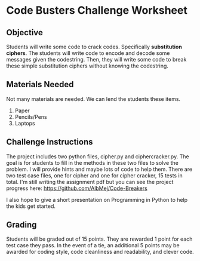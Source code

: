 # Code Busters Challenge Worksheet 

## Objective 

Students will write some code to crack codes. Specifically **substitution ciphers**. The students will write code to encode and decode some messages given the codestring. Then, they will write some code to break these simple substitution ciphers without knowing the codestring. 

## Materials Needed

Not many materials are needed. We can lend the students these items.

1. Paper 
2. Pencils/Pens
3. Laptops 

## Challenge Instructions 

The project includes two python files, cipher.py and ciphercracker.py. The goal is for students to fill in the methods in these two files to solve the problem. I will provide hints and maybe lots of code to help them. There are two test case files, one for cipher and one for cipher cracker, 15 tests in total. I'm still writing the assignment pdf but you can see the project progress here: https://github.com/AlbMej/Code-Breakers

I also hope to give a short presentation on Programming in Python to help the kids get started.

## Grading

Students will be graded out of 15 points. They are rewarded 1 point for each test case they pass. In the event of a tie, an additional 5 points may be awarded for coding style, code cleanliness and readability, and clever code. 